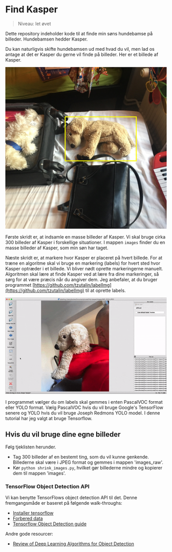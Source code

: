 # Find Kasper

> Niveau: let øvet

Dette repository indeholder kode til at finde min søns hundebamse på billeder. Hundebamsen hedder Kasper.

Du kan naturligvis skifte hundebamsen ud med hvad du vil, men lad os antage at det er Kasper du gerne vil finde på billeder. Her er et billede af Kasper.

![Kasper](eksempel.JPG)

Første skridt er, at indsamle en masse billeder af Kasper. Vi skal bruge cirka 300 billeder af Kasper i forskellige situationer. I mappen `images` finder du en masse billeder af Kasper, som min søn har taget.

Næste skridt er, at markere hvor Kasper er placeret på hvert billede. For at træne en algoritme skal vi bruge en markering (labels) for hvert sted hvor Kasper optræder i et billede. Vi bliver nødt oprette markeringerne manuelt. Algoritmen skal lære at finde Kasper ved at lære fra dine markeringer, så sørg for at være præcis når du angiver dem. Jeg anbefaler, at du bruger programmet [https://github.com/tzutalin/labelImg](https://github.com/tzutalin/labelImg) til at oprette labels.

![Labeling](labeling.gif)

I programmet vælger du om labels skal gemmes i enten PascalVOC format eller YOLO format. Vælg PascalVOC hvis du vil bruge Google's TensorFlow senere og YOLO hvis du vil bruge Joseph Redmons YOLO model. I denne tutorial har jeg valgt at bruge Tensorflow.

## Hvis du vil bruge dine egne billeder

Følg tjeklisten herunder.

- Tag 300 billeder af en bestemt ting, som du vil kunne genkende. Billederne skal være i JPEG format og gemmes i mappen 'images_raw'.
- Kør `python shrink_images.py`, hvilket gør billederne mindre og kopierer dem til mappen 'images'.

### TensorFlow Object Detection API

Vi kan benytte TensorFlows object detection API til det. Denne fremgangsmåde er baseret på følgende walk-throughs:
- [Installer tensorflow](https://github.com/tensorflow/models/blob/master/research/object_detection/g3doc/installation.md)
- [Forbered data](https://github.com/tensorflow/models/blob/master/research/object_detection/g3doc/preparing_inputs.md)
- [Tensorflow Object Detection guide](https://github.com/tensorflow/models/tree/master/research/object_detection)

Andre gode resourcer:
- [Review of Deep Learning Algorithms for Object Detection](https://medium.com/comet-app/review-of-deep-learning-algorithms-for-object-detection-c1f3d437b852)
